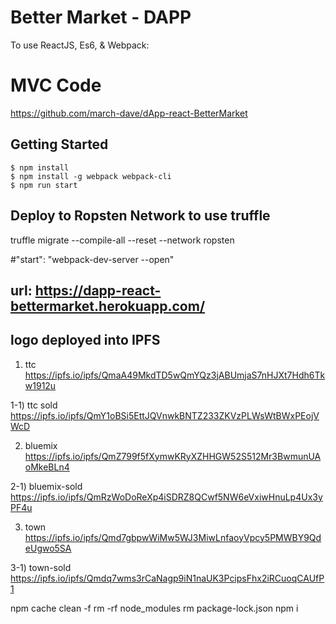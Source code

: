 
# Better Market - DAPP
To use ReactJS, Es6, & Webpack:

# MVC Code
https://github.com/march-dave/dApp-react-BetterMarket


## Getting Started
```
$ npm install
$ npm install -g webpack webpack-cli
$ npm run start
```

## Deploy to Ropsten Network to use truffle
truffle migrate --compile-all --reset --network ropsten

#"start": "webpack-dev-server --open"

## url: https://dapp-react-bettermarket.herokuapp.com/


## logo deployed into IPFS
1) ttc 
https://ipfs.io/ipfs/QmaA49MkdTD5wQmYQz3jABUmjaS7nHJXt7Hdh6Tkw1912u

1-1) ttc sold
https://ipfs.io/ipfs/QmY1oBSi5EttJQVnwkBNTZ233ZKVzPLWsWtBWxPEojVWcD

2) bluemix
https://ipfs.io/ipfs/QmZ799f5fXymwKRyXZHHGW52S512Mr3BwmunUAoMkeBLn4

2-1) bluemix-sold
https://ipfs.io/ipfs/QmRzWoDoReXp4iSDRZ8QCwf5NW6eVxiwHnuLp4Ux3yPF4u

3) town
https://ipfs.io/ipfs/Qmd7gbpwWiMw5WJ3MiwLnfaoyVpcy5PMWBY9QdeUgwo5SA

3-1) town-sold
https://ipfs.io/ipfs/Qmdq7wms3rCaNagp9iN1naUK3PcipsFhx2iRCuoqCAUfP1



npm cache clean -f
rm -rf node_modules
rm package-lock.json
npm i